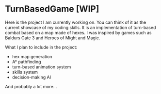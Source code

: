 # TurnBasedGame [WIP]

Here is the project I am currently working on. You can think of it as the current showcase of my coding skills. It is an implementation of turn-based combat based on a map made of hexes. I was inspired by games such as Baldurs Gate 3 and Heroes of Might and Magic. 

What I plan to include in the project:
- hex map generation
- A* pathfinding
- turn-based animation system
- skills system
- decision-making AI

And probably a lot more...
